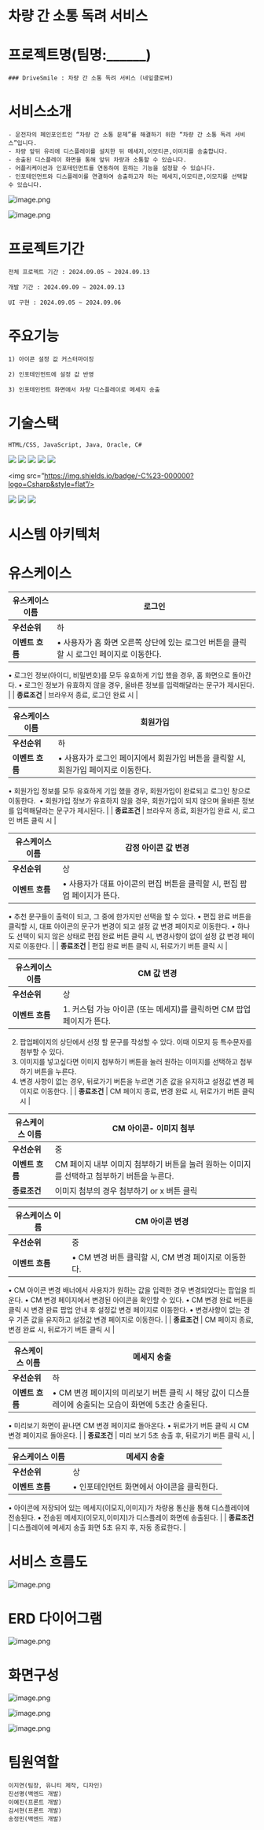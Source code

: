 
# 차량 간 소통 독려 서비스

# 프로젝트명(팀명:______)
    
    ### DriveSmile : 차량 간 소통 독려 서비스 (네잎클로버)
    
# 서비스소개
    - 운전자의 페인포인트인 “차량 간 소통 문제”를 해결하기 위한 “차량 간 소통 독려 서비스”입니다.
    - 차량 앞뒤 유리에 디스플레이를 설치한 뒤 메세지,이모티콘,이미지를 송출합니다.
    - 송출된 디스플레이 화면을 통해 앞뒤 차량과 소통할 수 있습니다.
    - 어플리케이션과 인포테인먼트를 연동하여 원하는 기능을 설정할 수 있습니다.
    - 인포테인먼트와 디스플레이를 연결하여 송출하고자 하는 메세지,이모티콘,이모지를 선택할 수 있습니다.


![image.png](https://prod-files-secure.s3.us-west-2.amazonaws.com/fcef9ffa-31f3-4c45-8936-e5a8fcbdd843/c86fae26-8d57-4c01-8190-7466c1612757/image.png)

![image.png](https://prod-files-secure.s3.us-west-2.amazonaws.com/fcef9ffa-31f3-4c45-8936-e5a8fcbdd843/848f2338-31a7-4dd8-ad70-1a9e9e8a2059/image.png)

# 프로젝트기간
    
    전체 프로젝트 기간 : 2024.09.05 ~ 2024.09.13
    
    개발 기간 : 2024.09.09 ~ 2024.09.13
    
    UI 구현 : 2024.09.05 ~ 2024.09.06
    
# 주요기능
    
    1) 아이콘 설정 값 커스터마이징
    
    2) 인포테인먼트에 설정 값 반영
    
    3) 인포테인먼트 화면에서 차량 디스플레이로 메세지 송출
    

# 기술스택
    
    HTML/CSS, JavaScript, Java, Oracle, C#
    
<img src="https://img.shields.io/badge/HTML-E34F26?style=for-the-badge&logo=html5&logoColor=white">
<img src="https://img.shields.io/badge/CSS-1572B6?style=for-the-badge&logo=css3&logoColor=white">

<img src="https://img.shields.io/badge/javascript-F7DF1E?style=for-the-badge&logo=javascript&logoColor=black">

<img src="https://img.shields.io/badge/Java-007396?style=for-the-badge&logo=java&logoColor=white"/> 

<img src="https://img.shields.io/badge/Spring-6DB33F?style=for-the-badge&logo=Spring&logoColor=white"/> 

<img src=”https://img.shields.io/badge/-C%23-000000?logo=Csharp&style=flat”/>

<img src="https://img.shields.io/badge/Oracle 11g-F80000?style=for-the-badge&logo=Oracle&logoColor=white"/>

<img src="https://img.shields.io/badge/GitHub-181717?style=for-the-badge&logo=GitHub&logoColor=white"/>

<img src="https://img.shields.io/badge/Oracle 11g-F80000?style=for-the-badge&logo=Oracle&logoColor=white"/> 

# 시스템 아키텍처


# 유스케이스
    
    
| **유스케이스 이름** | 로그인 |
| --- | --- |
| **우선순위** | 하 |
| **이벤트 흐름** | • 사용자가 홈 화면 오른쪽 상단에 있는 로그인 버튼을 클릭할 시 로그인 페이지로 이동한다.
• 로그인 정보(아이디, 비밀번호)를 모두 유효하게 기입 했을 경우, 홈 화면으로 돌아간다.
• 로그인 정보가 유효하지 않을 경우, 올바른 정보를 입력해달라는 문구가 제시된다. |
| **종료조건** | 브라우저 종료, 로그인 완료 시 |

| **유스케이스 이름** | 회원가입 |
| --- | --- |
| **우선순위** | 하 |
| **이벤트 흐름** | • 사용자가 로그인 페이지에서 회원가입 버튼을 클릭할 시, 회원가입 페이지로 이동한다.
• 회원가입 정보를 모두 유효하게 기입 했을 경우, 회원가입이 완료되고 로그인 창으로 이동한다. 
• 회원가입 정보가 유효하지 않을 경우, 회원가입이 되지 않으며 올바른 정보를 입력해달라는 문구가 제시된다. |
| **종료조건** | 브라우저 종료, 회원가입 완료 시, 로그인 버튼 클릭 시 |

| **유스케이스 이름** | 감정 아이콘 값 변경 |
| --- | --- |
| **우선순위** | 상 |
| **이벤트 흐름** | • 사용자가 대표 아이콘의 편집 버튼을 클릭할 시, 편집 팝업 페이지가 뜬다.
• 추천 문구들이 출력이 되고, 그 중에 한가지만 선택을 할 수 있다.
• 편집 완료 버튼을 클릭할 시, 대표 아이콘의 문구가 변경이 되고 설정 값 변경 페이지로 이동한다.
• 하나도 선택이 되지 않은 상태로 편집 완료 버튼 클릭 시, 변경사항이 없이 설정 값 변경 페이지로 이동한다. |
| **종료조건** | 편집 완료 버튼 클릭 시, 뒤로가기 버튼 클릭 시 |

| **유스케이스 이름** | CM 값 변경 |
| --- | --- |
| **우선순위** | 상 |
| **이벤트 흐름** | 1. 커스텀 가능 아이콘 (또는 메세지)를 클릭하면 CM 팝업페이지가 뜬다. 
2. 팝업페이지의 상단에서 선정 할 문구를 작성할 수 있다. 이때 이모지 등 특수문자를 첨부할 수 있다.
3. 이미지를 넣고싶다면 이미지 첨부하기 버튼을 눌러 원하는 이미지를 선택하고 첨부하기 버튼을 누른다.
4. 변경 사항이 없는 경우, 뒤로가기 버튼을 누르면 기존 값을 유지하고 설정값 변경 페이지로 이동한다. |
| **종료조건** | CM 페이지 종료, 변경 완료 시, 뒤로가기 버튼 클릭 시 |

| **유스케이스 이름** | CM 아이콘- 이미지 첨부 |
| --- | --- |
| **우선순위** | 중 |
| **이벤트 흐름** | CM 페이지 내부 이미지 첨부하기 버튼을 눌러 원하는 이미지를 선택하고 첨부하기 버튼을 누른다. |
| **종료조건** | 이미지 첨부의 경우 첨부하기 or x 버튼 클릭 |

| **유스케이스 이름** | CM 아이콘 변경 |
| --- | --- |
| **우선순위** | 중 |
| **이벤트 흐름** | • CM 변경 버튼 클릭할 시, CM 변경 페이지로 이동한다.
• CM 아이콘 변경 배너에서 사용자가 원하는 값을 입력한 경우 변경되었다는 팝업을 띄운다.
• CM 변경 페이지에서 변경된 아이콘을 확인할 수 있다.
• CM 변경 완료 버튼을 클릭 시 변경 완료 팝업 안내 후 설정값 변경 페이지로 이동한다.
• 변경사항이 없는 경우 기존 값을 유지하고 설정값 변경 페이지로 이동한다. |
| **종료조건** | CM 페이지 종료, 변경 완료 시, 뒤로가기 버튼 클릭 시 |

| **유스케이스 이름** | 메세지 송출 |
| --- | --- |
| **우선순위** | 하 |
| **이벤트 흐름** | • CM 변경 페이지의 미리보기 버튼 클릭 시 해당 값이 디스플레이에 송출되는 모습이 화면에 5초간 송출된다.
• 미리보기 화면이 끝나면 CM 변경 페이지로 돌아온다.
• 뒤로가기 버튼 클릭 시 CM 변경 페이지로 돌아온다. |
| **종료조건** | 미리 보기 5초 송출 후, 뒤로가기 버튼 클릭 시, |

| **유스케이스 이름** | 메세지 송출 |
| --- | --- |
| **우선순위** | 상 |
| **이벤트 흐름** | • 인포테인먼트 화면에서 아이콘을 클릭한다.
• 아이콘에 저장되어 있는 메세지(이모지,이미지)가 차량용 통신을 통해 디스플레이에 전송된다.
• 전송된 메세지(이모지,이미지)가 디스플레이 화면에 송출된다. |
| **종료조건** | 디스플레이에 메세지 송출 화면 5초 유지 후, 자동 종료한다. |
    
# 서비스 흐름도
    
![image.png](https://prod-files-secure.s3.us-west-2.amazonaws.com/fcef9ffa-31f3-4c45-8936-e5a8fcbdd843/cd45cd3e-a9e1-4ed1-afa1-e06cda1b0e0d/image.png)
    
# ERD 다이어그램

![image.png](https://prod-files-secure.s3.us-west-2.amazonaws.com/fcef9ffa-31f3-4c45-8936-e5a8fcbdd843/d439d8f7-e3cb-4305-9f13-d1ff14d43e5d/image.png)

# 화면구성
    
![image.png](https://prod-files-secure.s3.us-west-2.amazonaws.com/fcef9ffa-31f3-4c45-8936-e5a8fcbdd843/66689afb-625e-45c0-b4e4-71cfefb76c89/image.png)

![image.png](https://prod-files-secure.s3.us-west-2.amazonaws.com/fcef9ffa-31f3-4c45-8936-e5a8fcbdd843/2c858c06-4962-495d-b0a7-e62aa01b19a4/image.png)

![image.png](https://prod-files-secure.s3.us-west-2.amazonaws.com/fcef9ffa-31f3-4c45-8936-e5a8fcbdd843/753c5d7a-6cff-487f-8eae-147ee1ef5bae/image.png)
    
# 팀원역할
    
    이지연(팀장, 유니티 제작, 디자인)
    진선명(백엔드 개발)
    이예진(프론트 개발)
    김서현(프론트 개발)
    송정민(백엔드 개발)

